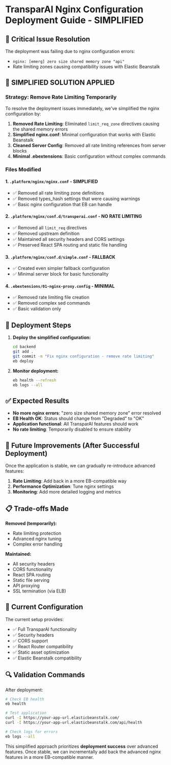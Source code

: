 # TransparAI Nginx Configuration Deployment Guide - SIMPLIFIED

## 🚨 Critical Issue Resolution

The deployment was failing due to nginx configuration errors:
- `nginx: [emerg] zero size shared memory zone "api"`
- Rate limiting zones causing compatibility issues with Elastic Beanstalk

## 🔧 SIMPLIFIED SOLUTION APPLIED

### Strategy: Remove Rate Limiting Temporarily

To resolve the deployment issues immediately, we've simplified the nginx configuration by:

1. **Removed Rate Limiting**: Eliminated `limit_req_zone` directives causing the shared memory errors
2. **Simplified nginx.conf**: Minimal configuration that works with Elastic Beanstalk  
3. **Cleaned Server Config**: Removed all rate limiting references from server blocks
4. **Minimal .ebextensions**: Basic configuration without complex commands

### Files Modified

#### 1. `.platform/nginx/nginx.conf` - SIMPLIFIED
- ✅ Removed all rate limiting zone definitions
- ✅ Removed types_hash settings that were causing warnings
- ✅ Basic nginx configuration that EB can handle

#### 2. `.platform/nginx/conf.d/transperai.conf` - NO RATE LIMITING  
- ✅ Removed all `limit_req` directives
- ✅ Removed upstream definition
- ✅ Maintained all security headers and CORS settings
- ✅ Preserved React SPA routing and static file handling

#### 3. `.platform/nginx/conf.d/simple.conf` - FALLBACK
- ✅ Created even simpler fallback configuration
- ✅ Minimal server block for basic functionality

#### 4. `.ebextensions/01-nginx-proxy.config` - MINIMAL
- ✅ Removed rate limiting file creation
- ✅ Removed complex sed commands
- ✅ Basic validation only

## 🚀 Deployment Steps

1. **Deploy the simplified configuration:**
   ```bash
   cd backend
   git add .
   git commit -m "Fix nginx configuration - remove rate limiting"
   eb deploy
   ```

2. **Monitor deployment:**
   ```bash
   eb health --refresh
   eb logs --all
   ```

## ✅ Expected Results

- **No more nginx errors**: "zero size shared memory zone" error resolved
- **EB Health OK**: Status should change from "Degraded" to "OK"
- **Application functional**: All TransparAI features should work
- **No rate limiting**: Temporarily disabled to ensure stability

## 🔄 Future Improvements (After Successful Deployment)

Once the application is stable, we can gradually re-introduce advanced features:

1. **Rate Limiting**: Add back in a more EB-compatible way
2. **Performance Optimization**: Tune nginx settings
3. **Monitoring**: Add more detailed logging and metrics

## 📋 Trade-offs Made

**Removed (temporarily):**
- Rate limiting protection
- Advanced nginx tuning
- Complex error handling

**Maintained:**
- All security headers
- CORS functionality  
- React SPA routing
- Static file serving
- API proxying
- SSL termination (via ELB)

## 🎯 Current Configuration

The current setup provides:
- ✅ Full TransparAI functionality
- ✅ Security headers
- ✅ CORS support
- ✅ React Router compatibility
- ✅ Static asset optimization
- ✅ Elastic Beanstalk compatibility

## 🔍 Validation Commands

After deployment:
```bash
# Check EB health
eb health

# Test application
curl -I https://your-app-url.elasticbeanstalk.com/
curl -I https://your-app-url.elasticbeanstalk.com/api/health

# Check logs for errors
eb logs --all
```

This simplified approach prioritizes **deployment success** over advanced features. Once stable, we can incrementally add back the advanced nginx features in a more EB-compatible manner.